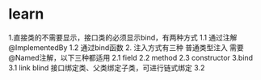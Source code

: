 # learn
1.直接类的不需要显示，接口类的必须显示bind，有两种方式
  1.1 通过注解@ImplementedBy
  1.2 通过bind函数
2. 注入方式有三种
   普通类型注入 需要@Named注解，以下三种都适用
  2.1 field
  2.2 method
  2.3 constructor
3.bind 
  3.1 link blind 接口绑定类、父类绑定子类，可进行链式绑定
  3.2 

        